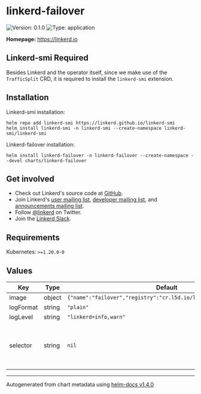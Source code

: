 <!-- markdownlint-disable -->
# linkerd-failover

![Version: 0.1.0](https://img.shields.io/badge/Version-0.1.0-informational?style=flat-square)
![Type: application](https://img.shields.io/badge/Type-application-informational?style=flat-square)

**Homepage:** <https://linkerd.io>

## Linkerd-smi Required

Besides Linkerd and the operator itself, since we make use of the `TrafficSplit`
CRD, it is required to install the `linkerd-smi` extension.

## Installation

Linkerd-smi installation:

```console
helm repo add linkerd-smi https://linkerd.github.io/linkerd-smi
helm install linkerd-smi -n linkerd-smi --create-namespace linkerd-smi/linkerd-smi
```

Linkerd-failover installation:

```console
helm install linkerd-failover -n linkerd-failover --create-namespace --devel charts/linkerd-failover
```

## Get involved

* Check out Linkerd's source code at [GitHub][linkerd2].
* Join Linkerd's [user mailing list][linkerd-users], [developer mailing
  list][linkerd-dev], and [announcements mailing list][linkerd-announce].
* Follow [@linkerd][twitter] on Twitter.
* Join the [Linkerd Slack][slack].

[cncf]: https://www.cncf.io/
[getting-started]: https://linkerd.io/2/getting-started/
[linkerd2]: https://github.com/linkerd/linkerd2
[linkerd-announce]: https://lists.cncf.io/g/cncf-linkerd-announce
[linkerd-dev]: https://lists.cncf.io/g/cncf-linkerd-dev
[linkerd-docs]: https://linkerd.io/2/overview/
[linkerd-users]: https://lists.cncf.io/g/cncf-linkerd-users
[slack]: http://slack.linkerd.io
[twitter]: https://twitter.com/linkerd

## Requirements

Kubernetes: `>=1.20.0-0`

## Values

| Key | Type | Default | Description |
|-----|------|---------|-------------|
| image | object | `{"name":"failover","registry":"cr.l5d.io/linkerd","tag":"latest"}` | Docker image |
| logFormat | string | `"plain"` | Log format (`plain` or `json`) |
| logLevel | string | `"linkerd=info,warn"` | Log level |
| selector | string | `nil` | Determines which `TrafficSplit` instances to consider for failover. If empty, defaults to failover.linkerd.io/controlled-by={{ .Release.Name }} |

----------------------------------------------
Autogenerated from chart metadata using [helm-docs v1.4.0](https://github.com/norwoodj/helm-docs/releases/v1.4.0)

